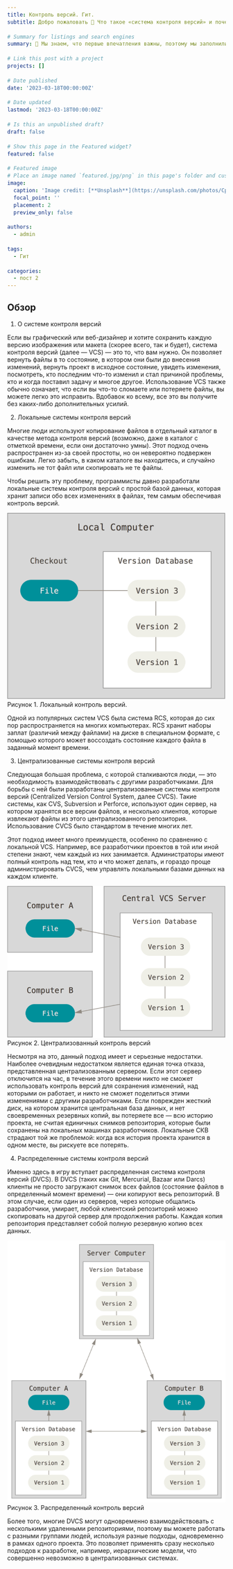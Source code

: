 ```yaml
---
title: Контроль версий. Гит. 
subtitle: Добро пожаловать 👋 Что такое «система контроля версий» и почему это важно? Система контроля версий — это система, которая записывает изменения в файле или наборе файлов с течением времени и позволяет вам вернуться к определенной версии позже. Для управления версиями файлов в этой книге в качестве примера будет использоваться исходный код программного обеспечения, хотя на самом деле вы можете использовать управление версиями практически для любого типа файлов.

# Summary for listings and search engines
summary: 👋 Мы знаем, что первые впечатления важны, поэтому мы заполнили ваш новый сайт некоторым начальным содержанием, чтобы помочь вам быстро ознакомиться со всем.

# Link this post with a project
projects: []

# Date published
date: '2023-03-18T00:00:00Z'

# Date updated
lastmod: '2023-03-18T00:00:00Z'

# Is this an unpublished draft?
draft: false

# Show this page in the Featured widget?
featured: false

# Featured image
# Place an image named `featured.jpg/png` in this page's folder and customize its options here.
image:
  caption: 'Image credit: [**Unsplash**](https://unsplash.com/photos/CpkOjOcXdUY)'
  focal_point: ''
  placement: 2
  preview_only: false

authors:
  - admin

tags:
  - Гит

categories:
  - пост 2
---
```



## Обзор

1. О системе контроля версий

Если вы графический или веб-дизайнер и хотите сохранить каждую версию изображения или макета (скорее всего, так и будет), система контроля версий (далее — VCS) — это то, что вам нужно. Он позволяет вернуть файлы в то состояние, в котором они были до внесения изменений, вернуть проект в исходное состояние, увидеть изменения, посмотреть, кто последним что-то изменил и стал причиной проблемы, кто и когда поставил задачу и многое другое. Использование VCS также обычно означает, что если вы что-то сломаете или потеряете файлы, вы можете легко это исправить. Вдобавок ко всему, все это вы получите без каких-либо дополнительных усилий.

2. Локальные системы контроля версий

Многие люди используют копирование файлов в отдельный каталог в качестве метода контроля версий (возможно, даже в каталог с отметкой времени, если они достаточно умны). Этот подход очень распространен из-за своей простоты, но он невероятно подвержен ошибкам. Легко забыть, в каком каталоге вы находитесь, и случайно изменить не тот файл или скопировать не те файлы.

Чтобы решить эту проблему, программисты давно разработали локальные системы контроля версий с простой базой данных, которая хранит записи обо всех изменениях в файлах, тем самым обеспечивая контроль версий.

![Рисунок 1. Локальный контроль версий](local.png)
Рисунок 1. Локальный контроль версий.

Одной из популярных систем VCS была система RCS, которая до сих пор распространяется на многих компьютерах. RCS хранит наборы заплат (различий между файлами) на диске в специальном формате, с помощью которого может воссоздать состояние каждого файла в заданный момент времени.

3. Централизованные системы контроля версий

Следующая большая проблема, с которой сталкиваются люди, — это необходимость взаимодействовать с другими разработчиками. Для борьбы с ней были разработаны централизованные системы контроля версий (Centralized Version Control System, далее CVCS). Такие системы, как CVS, Subversion и Perforce, используют один сервер, на котором хранятся все версии файлов, и несколько клиентов, которые извлекают файлы из этого централизованного репозитория. Использование CVCS было стандартом в течение многих лет.

Этот подход имеет много преимуществ, особенно по сравнению с локальной VCS. Например, все разработчики проектов в той или иной степени знают, чем каждый из них занимается. Администраторы имеют полный контроль над тем, кто и что может делать, и гораздо проще администрировать CVCS, чем управлять локальными базами данных на каждом клиенте.

![Рисунок 2. Централизованный контроль версий](centralized.png)
Рисунок 2. Централизованный контроль версий

Несмотря на это, данный подход имеет и серьезные недостатки. Наиболее очевидным недостатком является единая точка отказа, представленная централизованным сервером. Если этот сервер отключится на час, в течение этого времени никто не сможет использовать контроль версий для сохранения изменений, над которыми он работает, и никто не сможет поделиться этими изменениями с другими разработчиками. Если поврежден жесткий диск, на котором хранится центральная база данных, и нет своевременных резервных копий, вы потеряете все — всю историю проекта, не считая единичных снимков репозитория, которые были сохранены на локальных машинах разработчиков. Локальные СКВ страдают той же проблемой: когда вся история проекта хранится в одном месте, вы рискуете все потерять.

4. Распределенные системы контроля версий

Именно здесь в игру вступает распределенная система контроля версий (DVCS). В DVCS (таких как Git, Mercurial, Bazaar или Darcs) клиенты не просто загружают снимок всех файлов (состояние файлов в определенный момент времени) — они копируют весь репозиторий. В этом случае, если один из серверов, через которые общались разработчики, умирает, любой клиентский репозиторий можно скопировать на другой сервер для продолжения работы. Каждая копия репозитория представляет собой полную резервную копию всех данных.

![Рисунок 3. Распределенный контроль версий](distributed.png)
Рисунок 3. Распределенный контроль версий

Более того, многие DVCS могут одновременно взаимодействовать с несколькими удаленными репозиториями, поэтому вы можете работать с разными группами людей, используя разные подходы, одновременно в рамках одного проекта. Это позволяет применять сразу несколько подходов к разработке, например, иерархические модели, что совершенно невозможно в централизованных системах.

